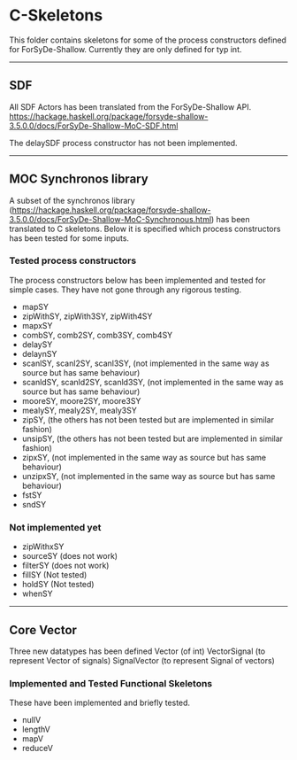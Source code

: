 # C-Skeletons

This folder contains skeletons for some of the process constructors defined for ForSyDe-Shallow. Currently they are only defined for typ int.

---

## SDF
All SDF Actors has been translated from the ForSyDe-Shallow API. https://hackage.haskell.org/package/forsyde-shallow-3.5.0.0/docs/ForSyDe-Shallow-MoC-SDF.html

The delaySDF process constructor has not been implemented.

---

## MOC Synchronos library
A subset of the synchronos library (https://hackage.haskell.org/package/forsyde-shallow-3.5.0.0/docs/ForSyDe-Shallow-MoC-Synchronous.html) has been translated to C skeletons. Below it is specified which process constructors has been tested for some inputs.

### Tested process constructors
The process constructors below has been implemented and tested for simple cases. They have not gone through any rigorous testing.

- mapSY
- zipWithSY, zipWith3SY, zipWith4SY
- mapxSY
- combSY, comb2SY, comb3SY, comb4SY
- delaySY
- delaynSY
- scanlSY, scanl2SY, scanl3SY,      (not implemented in the same way as source but has same behaviour)
- scanldSY, scanld2SY, scanld3SY,   (not implemented in the same way as source but has same behaviour)
- mooreSY, moore2SY, moore3SY
- mealySY, mealy2SY, mealy3SY
- zipSY,    (the others has not been tested but are implemented in similar fashion)
- unsipSY,  (the others has not been tested but are implemented in similar fashion)
- zipxSY,   (not implemented in the same way as source but has same behaviour)
- unzipxSY, (not implemented in the same way as source but has same behaviour)
- fstSY
- sndSY

### Not implemented yet
- zipWithxSY
- sourceSY  (does not work)
- filterSY  (does not work)
- fillSY    (Not tested)
- holdSY    (Not tested)
- whenSY

---

## Core Vector
Three new datatypes has been defined
Vector (of int)
VectorSignal (to represent Vector of signals)
SignalVector (to represent Signal of vectors)

### Implemented and Tested Functional Skeletons
These have been implemented and briefly tested.

- nullV
- lengthV
- mapV
- reduceV
